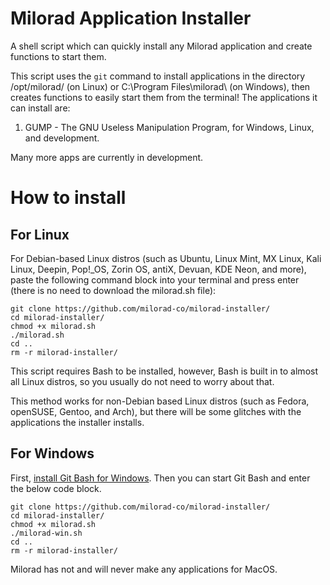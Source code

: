 # Milorad Application Installer
A shell script which can quickly install any Milorad application and create functions to start them.

This script uses the `git` command to install applications in the directory /opt/milorad/ (on Linux) or C:\Program Files\milorad\ (on Windows), then creates functions to easily start them from the terminal! The applications it can install are:
1. GUMP - The GNU Useless Manipulation Program, for Windows, Linux, and development.

Many more apps are currently in development.
# How to install
## For Linux
For Debian-based Linux distros (such as Ubuntu, Linux Mint, MX Linux, Kali Linux, Deepin, Pop!_OS, Zorin OS, antiX, Devuan, KDE Neon, and more), paste the following command block into your terminal and press enter (there is no need to download the milorad.sh file):
```
git clone https://github.com/milorad-co/milorad-installer/
cd milorad-installer/
chmod +x milorad.sh
./milorad.sh
cd ..
rm -r milorad-installer/
```
This script requires Bash to be installed, however, Bash is built in to almost all Linux distros, so you usually do not need to worry about that.

This method works for non-Debian based Linux distros (such as Fedora, openSUSE, Gentoo, and Arch), but there will be some glitches with the applications the installer installs.
## For Windows
First, [install Git Bash for Windows](https://git-scm.com/downloads/win). Then you can start Git Bash and enter the below code block.
```
git clone https://github.com/milorad-co/milorad-installer/
cd milorad-installer/
chmod +x milorad.sh
./milorad-win.sh
cd ..
rm -r milorad-installer/
```


Milorad has not and will never make any applications for MacOS.
